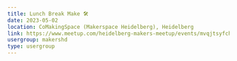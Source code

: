 ```yaml
---
title: Lunch Break Make 🛠️
date: 2023-05-02
location: CoMakingSpace (Makerspace Heidelberg), Heidelberg
link: https://www.meetup.com/heidelberg-makers-meetup/events/mvqjtsyfchbdb/
usergroup: makershd
type: usergroup
---
```

